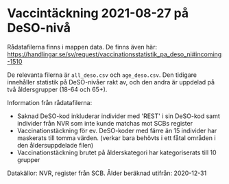 # Vaccintäckning 2021-08-27 på DeSO-nivå

Rådatafilerna finns i mappen data. De finns även här: https://handlingar.se/sv/request/vaccinationsstatistik_pa_deso_ni#incoming-1510

De relevanta filerna är `all_deso.csv` och `age_deso.csv`. Den tidigare innehåller statistik på DeSO-nivåer rakt av, och den andra är uppdelad på två åldersgrupper (18-64 och 65+).

Information från rådatafilerna: 

* Saknad DeSO-kod inkluderar individer med 'REST' i sin DeSO-kod samt individer från NVR som inte kunde matchas mot SCBs register
* Vaccinationstäckning för ev. DeSO-koder med färre än 15 individer har maskerats till tomma värden. (verkar bara behövts i ett fåtal områden i den åldersuppdelade filen)
* Vaccinationstäckning brutet på ålderskategori har kategoriserats till 10 grupper

Datakällor: NVR, register från SCB. Ålder beräknad utifrån: 2020-12-31

